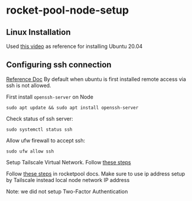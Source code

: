 # rocket-pool-node-setup

## Linux Installation

Used [this video](https://www.youtube.com/watch?v=P9a0TALERK8&ab_channel=AvoidErrors) as reference for installing Ubuntu 20.04 


## Configuring ssh connection
[Reference Doc](https://linuxize.com/post/how-to-enable-ssh-on-ubuntu-20-04/)
By default when ubuntu is first installed remote access via ssh is not allowed. 

First install `openssh-server` on Node
```shell
sudo apt update && sudo apt install openssh-server
```

Check status of ssh server:
```shell
sudo systemctl status ssh
```

Allow ufw firewall to accept ssh:
```shell
sudo ufw allow ssh
```

Setup Tailscale Virtual Network. Follow [these steps](https://docs.rocketpool.net/guides/node/tailscale.html)


Follow [these steps](https://docs.rocketpool.net/guides/node/securing-your-node.html#essential-enable-automatic-security-updates) in rocketpool docs. Make sure to use ip address setup by Tailscale instead local node network IP address

Note: we did not setup Two-Factor Authentication 
